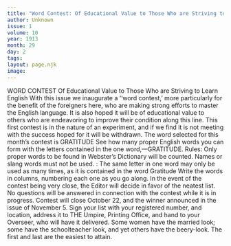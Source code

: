 ```yaml
---
title: "Word Contest: Of Educational Value to Those Who are Striving to Learn English "
author: Unknown
issue: 1
volume: 10
year: 1913
month: 29
day: 2
tags:
layout: page.njk
image:
---
```

WORD CONTEST    Of Educational Value to Those Who are Striving to Learn English    With this issue we inaugurate a ‘‘word contest,’ more particularly for the benefit of the foreigners here, who are making strong efforts to master the English language. It is also hoped it will be of educational value to others who are endeavoring to improve their condition along this line. This first contest is in the nature of an experiment, and if we find it is not meeting with the success hoped for it will be withdrawn. The word selected for this month’s contest is    GRATITUDE    See how many proper English words you can form with the letters contained in the one word,—GRATITUDE. Rules: Only proper words to be found in Webster’s Dictionary will be counted. Names or slang words must not be used. : The same letter in one word may only be used as many times, as it is contained in the word Gratitude Write the words in columns, numbering each one as you go along. In the event of the contest being very close, the Editor will decide in favor of the neatest list. No questions will be answered in connection with the contest while it is in progress. Contest will close October 22, and the winner announced in the issue of November 5. Sign your list with your registered number, and location, address it to THE Umpire, Printing Office, and hand to your Overseer, who will have it delivered.       Some women have the married look; some have the schoolteacher look, and yet others have the beery-look. The first and last are the easiest to attain.




